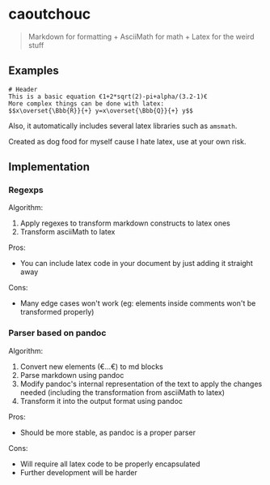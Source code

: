 # caoutchouc

> Markdown for formatting + AsciiMath for math + Latex for the weird stuff

## Examples
```
# Header
This is a basic equation €1+2*sqrt(2)-pi+alpha/(3.2-1)€  
More complex things can be done with latex:
$$x\overset{\Bbb{R}}{+} y=x\overset{\Bbb{Q}}{+} y$$
```
Also, it automatically includes several latex libraries such as `amsmath`.

Created as dog food for myself cause I hate latex, use at your own risk.

## Implementation
### Regexps
Algorithm:
1. Apply regexes to transform markdown constructs to latex ones
2. Transform asciiMath to latex

Pros:
- You can include latex code in your document by just adding it straight away

Cons:
- Many edge cases won't work (eg: elements inside comments won't be transformed properly)

### Parser based on pandoc
Algorithm:
1. Convert new elements (€...€) to md blocks
2. Parse markdown using pandoc
3. Modify pandoc's internal representation of the text to apply the changes needed (including the transformation from asciiMath to latex)
4. Transform it into the output format using pandoc

Pros:
- Should be more stable, as pandoc is a proper parser

Cons:
- Will require all latex code to be properly encapsulated
- Further development will be harder

